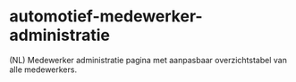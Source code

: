 # automotief-medewerker-administratie
(NL) Medewerker administratie pagina met aanpasbaar overzichtstabel van alle medewerkers.
